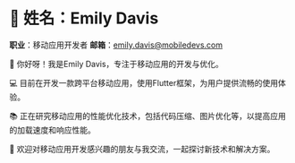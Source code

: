 # 👤 姓名：Emily Davis
**职业**：移动应用开发者
**邮箱**：emily.davis@mobiledevs.com

👋 你好呀！我是Emily Davis，专注于移动应用的开发与优化。

💻 目前在开发一款跨平台移动应用，使用Flutter框架，为用户提供流畅的使用体验。

📚 正在研究移动应用的性能优化技术，包括代码压缩、图片优化等，以提高应用的加载速度和响应性能。

🤝 欢迎对移动应用开发感兴趣的朋友与我交流，一起探讨新技术和解决方案。
